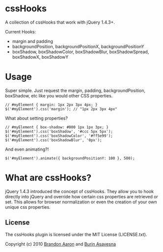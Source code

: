 # cssHooks

A collection of cssHooks that work with jQuery 1.4.3+.

Current Hooks:
 * margin and padding
 * backgroundPosition, backgroundPositionX, backgroundPositionY
 * boxShadow, boxShadowColor, boxShadowBlur, boxShadowSpread, boxShadowX, boxShadowY

# Usage

Super simple. Just request the margin, padding, backgroundPosition, boxShadow, etc like you would other CSS properties.

    // #myElement { margin: 1px 2px 3px 4px; }
    $('#myElement').css('margin'); // "1px 2px 3px 4px"

What about setting properties?

    // #myElement { box-shadow: #000 1px 1px 3px; }
    $('#myElement').css('boxShadow', '#ccc 5px 5px');
    $('#myElement').css('boxShadowColor', '#ff5e99');
    $('#myElement').css('boxShadowBlur', '0px');

And even animating?!

    $('#myElement').animate({ backgroundPositionY: 100 }, 500);

# What are cssHooks?

jQuery 1.4.3 introduced the concept of cssHooks. They allow you to hook directly into jQuery and override how certain css properties are retrieved or set. This allows for browser normalization or even the creation of your own unique css properties.

## License

The cssHooks plugin is licensed under the MIT License (LICENSE.txt).

Copyright (c) 2010 [Brandon Aaron](http://brandonaaron.net) and [Burin Asavesna](http://helloburin.com)
